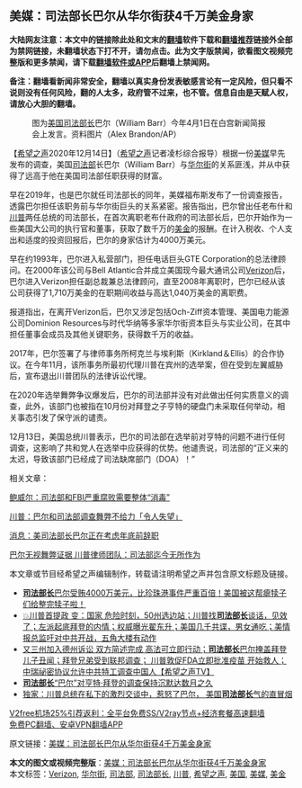  <h2>美媒：司法部长巴尔从华尔街获4千万美金身家</h2> <p class="notice"><b>大陆网友注意：本文中的链接除此处和文末的<a href="https://github.com/bannedbook/fanqiang" >翻墙</a>软件下载和<a href="https://github.com/killgcd/justmysocks/blob/master/README.md">翻墙推荐</a>链接外全部为禁网链接，未翻墙状态下打不开，请勿点击。此为文字版禁闻，欲看图文视频完整版和更多禁闻，请下载<a href="https://github.com/bannedbook/fanqiang">翻墙软件或APP</a>后翻墙上禁闻网。</p><p>备注：翻墙看新闻非常安全，翻墙以真实身份发表敏感言论有一定风险，但只看不说则没有任何风险，翻的人太多，政府管不过来，也不管。信息自由是天赋人权，请放心大胆的翻墙。</b></p>  <div class="entry"> <figure><figcaption>图为<a href="https://www.bannedbook.org/bnews/tag/%e7%be%8e%e5%9b%bd/" class="st_tag internal_tag" rel="tag" title="标签 美国 下的日志">美国</a><a href="https://www.bannedbook.org/bnews/tag/%e5%8f%b8%e6%b3%95%e9%83%a8%e9%95%bf/" class="st_tag internal_tag" rel="tag" title="标签 司法部长 下的日志">司法部长</a>巴尔（William Barr）今年4月1日在白宫新闻简报会上发言。资料图片（Alex Brandon/AP）</figcaption></figure> <p>【<span class='wp_keywordlink_affiliate'><a href="https://www.soundofhope.org" title="希望之声" target="_blank">希望之声</a></span>2020年12月14日】（<a href="https://www.bannedbook.org/bnews/tag/%e5%b8%8c%e6%9c%9b%e4%b9%8b%e5%a3%b0/" class="st_tag internal_tag" rel="tag" title="标签 希望之声 下的日志">希望之声</a>记者凌杉综合报导）根据一份<a href="https://www.bannedbook.org/bnews/tag/%e7%be%8e%e5%aa%92/" class="st_tag internal_tag" rel="tag" title="标签 美媒 下的日志">美媒</a>早先发布的调查，美国<a href="https://www.bannedbook.org/bnews/tag/%e5%8f%b8%e6%b3%95%e9%83%a8/" class="st_tag internal_tag" rel="tag" title="标签 司法部 下的日志">司法部</a>长巴尔（William Barr）与<a href="https://www.bannedbook.org/bnews/tag/%e5%8d%8e%e5%b0%94%e8%a1%97/" class="st_tag internal_tag" rel="tag" title="标签 华尔街 下的日志">华尔街</a>的关系匪浅，并从中获得了远高于他在美国司法部任职获得的财富。</p> <p>早在2019年，也是巴尔就任司法部长的同年，美媒福布斯发布了一份调查报告，透露巴尔担任该职务前与华尔街巨头的关系紧密。报告指出，巴尔曾出任老布什和<a href="https://www.bannedbook.org/bnews/tag/%e5%b7%9d%e6%99%ae/" class="st_tag internal_tag" rel="tag" title="标签 川普 下的日志">川普</a>两任总统的司法部长，在首次离职老布什政府的司法部长后，巴尔开始作为一些美国大公司的执行官和董事，获取了数千万的<a href="https://www.bannedbook.org/bnews/tag/%E7%BE%8E%E9%87%91/" class="st_tag internal_tag" rel="tag" title="标签 美金 下的日志">美金</a>的报酬。在计入税收、个人支出和适度的投资回报后，巴尔的身家估计为4000万美元。</p> <p>早在约1993年，巴尔进入私营部门，担任电话巨头GTE Corporation的总法律顾问。在2000年该公司与Bell Atlantic合并成立美国现今最大通讯公司<a href="https://www.bannedbook.org/bnews/tag/verizon/" class="st_tag internal_tag" rel="tag" title="标签 Verizon 下的日志">Verizon</a>后，巴尔进入Verizon担任副总裁兼总法律顾问，直至2008年离职时，巴尔已经从该公司获得了1,710万美金的在职期间收益与高达1,040万美金的离职费。</p>  <p>报道指出，在离开Verizon后，巴尔又涉足包括Och-Ziff资本管理、美国电力能源公司Dominion Resources与时代华纳等多家华尔街资本巨头与实业公司，在其中担任董事会成员及其他关键职务，获得数千万的收益。</p> <p>2017年，巴尔签署了与律师事务所柯克兰与埃利斯（Kirkland＆Ellis）的合作协议。在今年11月，该所事务所最初代理川普在宾州的选举案，但在受到左翼威胁后，宣布退出川普团队的法律诉讼代理。</p> <p>在2020年选举舞弊争议爆发后，巴尔的司法部并没有对此做出任何实质意义的调查，此外，该部门也被指在10月份对拜登之子亨特的硬盘门未采取任何举动，相关事态引发了保守派的谴责。</p>  <p>12月13日，美国总统川普表示，巴尔的司法部在选举前对亨特的问题不进行任何调查，这影响了共和党人在选举中应获得的优势。他谴责说，司法部的“正义来的太迟，导致该部门已经成了司法缺席部门（DOA）！”</p> <p>相关文章：</p> <p><a data-ctorig="https://www.soundofhope.org/post/449005" data-cturl="https://www.google.com/url?client=internal-element-cse&amp;cx=007749283119516952101:0iwnfnkwnek&amp;q=https://www.soundofhope.org/post/449005&amp;sa=U&amp;ved=2ahUKEwjArNz9js7tAhWJtZ4KHfAYAYwQFjAEegQIBBAC&amp;usg=AOvVaw3zW9LaJzSRUjJ7HFKJiS-f" href="https://www.soundofhope.org/post/449005" target="_blank">鲍威尔：司法部和FBI严重腐败需要整体“消毒”</a></p>  <p><a data-ctorig="https://www.soundofhope.org/post/449980" data-cturl="https://www.google.com/url?client=internal-element-cse&amp;cx=007749283119516952101:0iwnfnkwnek&amp;q=https://www.soundofhope.org/post/449980&amp;sa=U&amp;ved=2ahUKEwjlq_3gjs7tAhXTOn0KHS7yDaIQFjAEegQIBBAC&amp;usg=AOvVaw018cpK10YgcGAqsC4sL7Ke" href="https://www.soundofhope.org/post/449980" target="_blank">川普：巴尔和司法部调查舞弊不给力「令人失望」</a></p> <p><a data-ctorig="https://www.soundofhope.org/post/451003" data-cturl="https://www.google.com/url?client=internal-element-cse&amp;cx=007749283119516952101:0iwnfnkwnek&amp;q=https://www.soundofhope.org/post/451003&amp;sa=U&amp;ved=2ahUKEwjlq_3gjs7tAhXTOn0KHS7yDaIQFjAFegQIABAC&amp;usg=AOvVaw2Xv7CCyOqltvjAEL1AUMzp" href="https://www.soundofhope.org/post/451003" target="_blank">消息：美司法部长巴尔正在考虑年底前辞职</a></p> <p><a data-ctorig="https://www.soundofhope.org/post/448993" data-cturl="https://www.google.com/url?client=internal-element-cse&amp;cx=007749283119516952101:0iwnfnkwnek&amp;q=https://www.soundofhope.org/post/448993&amp;sa=U&amp;ved=2ahUKEwjlq_3gjs7tAhXTOn0KHS7yDaIQFjAAegQIBhAC&amp;usg=AOvVaw0iIBUw5mdIEcPyEYfafYPC" href="https://www.soundofhope.org/post/448993" target="_blank">巴尔无视舞弊证据 川普律师团队：司法部迄今无所作为</a></p>  <p>本文章或节目经希望之声编辑制作，转载请注明希望之声并包含原文标题及链接。</p> <ul class='op-related-articles' title='相关阅读'> <li><a href='https://www.bannedbook.org/bnews/bannedvideo/20201214/1447640.html' target='_blank'><b>司法部长</b>巴尔受贿4000万美元，比珍珠港事件严重百倍！美国被这帮瘪犊子们给整完犊子啦！</a></li> <li><a href='https://www.bannedbook.org/bnews/bannedvideo/20201212/1446349.html' target='_blank'>💥川普首提政 变：国家 危险时刻，50州选边站；川普找<b>司法部长</b>谈话，见效了；左派起底拜登的内情；权威曝光翟东升；美国几千共谍，男女通吃；美情报总监吁对中共开战，五角大楼有动作</a></li> <li><a href='https://www.bannedbook.org/bnews/cbnews/20201212/1446169.html' target='_blank'>又三州加入德州诉讼 双方简述完成 高法可立即行动；<b>司法部长</b>巴尔掩盖拜登儿子丑闻；拜登兄弟受到联邦调查； 川普敦促FDA立即批准疫苗 开始救人；中瑞祕密协议允许中共特工调查中国人【希望之声TV】</a></li> <li><a href='https://www.bannedbook.org/bnews/cbnews/20201212/1446120.html' target='_blank'><b>司法部长</b>“巴尔”对亨特·拜登的调查保持沉默达数月之久</a></li> <li><a href='https://www.bannedbook.org/bnews/cnnews/20201211/1445566.html' target='_blank'>独家：川普总统在私下的激烈交谈中，惹怒了巴尔， 美国<b>司法部长</b>气的直冒烟</a></li> </ul> <p class="texttj"> <a href="https://github.com/bannedbook/fanqiang/wiki/V2ray%E6%9C%BA%E5%9C%BA" target="_blank">V2free机场25%引荐返利：全平台免费SS/V2ray节点+经济套餐高速翻墙</a><br/> <a href="https://github.com/bannedbook/fanqiang/wiki/%E7%A6%81%E9%97%BB%E7%BD%91%E5%AE%89%E5%8D%93%E7%BF%BB%E5%A2%99%E6%96%B0%E9%97%BBAPP" target="_blank">免费PC翻墙、安卓VPN翻墙APP</a></p><p>原文链接：<a class="src_link"  href="https://www.soundofhope.org/post/453529" target="_blank">美媒：司法部长巴尔从华尔街获4千万美金身家</a></p><a name='sharetosocial'></a>       <div><b>本文的图文或视频完整版</b>：<a href='https://www.bannedbook.org/bnews/comments/20201215/1447774.html'>美媒：司法部长巴尔从华尔街获4千万美金身家</a></div>  </div><!--END ENTRY--> <div class="postfooter"> <div>本文标签：<a href="https://www.bannedbook.org/bnews/tag/verizon/" rel="tag">Verizon</a>, <a href="https://www.bannedbook.org/bnews/tag/%e5%8d%8e%e5%b0%94%e8%a1%97/" rel="tag">华尔街</a>, <a href="https://www.bannedbook.org/bnews/tag/%e5%8f%b8%e6%b3%95%e9%83%a8/" rel="tag">司法部</a>, <a href="https://www.bannedbook.org/bnews/tag/%e5%8f%b8%e6%b3%95%e9%83%a8%e9%95%bf/" rel="tag">司法部长</a>, <a href="https://www.bannedbook.org/bnews/tag/%e5%b7%9d%e6%99%ae/" rel="tag">川普</a>, <a href="https://www.bannedbook.org/bnews/tag/%e5%b8%8c%e6%9c%9b%e4%b9%8b%e5%a3%b0/" rel="tag">希望之声</a>, <a href="https://www.bannedbook.org/bnews/tag/%e7%be%8e%e5%9b%bd/" rel="tag">美国</a>, <a href="https://www.bannedbook.org/bnews/tag/%e7%be%8e%e5%aa%92/" rel="tag">美媒</a>, <a href="https://www.bannedbook.org/bnews/tag/%E7%BE%8E%E9%87%91/" rel="tag">美金</a></div>  </div><!--END POSTFOOTER--> 